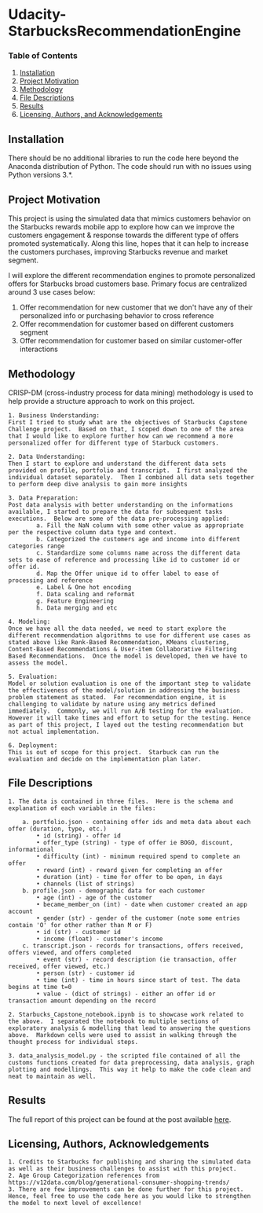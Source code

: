 # Udacity-StarbucksRecommendationEngine

### Table of Contents

  1. [Installation](#installation)
  2. [Project Motivation](#motivation)
  3. [Methodology](#methodology)
  4. [File Descriptions](#files)
  5. [Results](#results)
  6. [Licensing, Authors, and Acknowledgements](#licensing)

## Installation <a name="installation"></a>

There should be no additional libraries to run the code here beyond the Anaconda distribution of Python.  The code should run with no issues using Python versions 3.*.

## Project Motivation<a name="motivation"></a>

This project is using the simulated data that mimics customers behavior on the Starbucks rewards mobile app to explore how can we improve the customers engagement & response towards the different type of offers promoted systematically.  Along this line, hopes that it can help to increase the customers purchases, improving Starbucks revenue and market segment.

I will explore the different recommendation engines to promote personalized offers for Starbucks broad customers base.  Primary focus are centralized around 3 use cases below:
1. Offer recommendation for new customer that we don't have any of their personalized info or purchasing behavior to cross reference
2. Offer recommendation for customer based on different customers segment
3. Offer recommendation for customer based on similar customer-offer interactions

## Methodology<a name="methodology"></a>

CRISP-DM (cross-industry process for data mining) methodology is used to help provide a structure approach to work on this project.

	1. Business Understanding: 
	First I tried to study what are the objectives of Starbucks Capstone Challenge project.  Based on that, I scoped down to one of the area that I would like to explore further how can we recommend a more personalized offer for different type of Starbuck customers.

	2. Data Understanding: 
	Then I start to explore and understand the different data sets provided on profile, portfolio and transcript.  I first analyzed the individual dataset separately.  Then I combined all data sets together to perform deep dive analysis to gain more insights  

	3. Data Preparation: 
	Post data analysis with better understanding on the informations available, I started to prepare the data for subsequent tasks executions.  Below are some of the data pre-processing applied:
    		a. Fill the NaN column with some other value as appropriate per the respective column data type and context.
    		b. Categorized the customers age and income into different categories range    
    		c. Standardize some columns name across the different data sets to ease of reference and processing like id to customer id or offer id.
    		d. Map the Offer unique id to offer label to ease of processing and reference
    		e. Label & One hot encoding
    		f. Data scaling and reformat
    		g. Feature Engineering
    		h. Data merging and etc

	4. Modeling: 
	Once we have all the data needed, we need to start explore the different recommendation algorithms to use for different use cases as stated above like Rank-Based Recommendation, KMeans clustering, Content-Based Recommendations & User-item Collaborative Filtering Based Recommendations.  Once the model is developed, then we have to assess the model.

	5. Evaluation: 
	Model or solution evaluation is one of the important step to validate the effectiveness of the model/solution in addressing the business problem statement as stated.  For recommendation engine, it is challenging to validate by nature using any metrics defined immediately.  Commonly, we will run A/B testing for the evaluation.  However it will take times and effort to setup for the testing. Hence as part of this project, I layed out the testing recommendation but not actual implementation.

	6. Deployment: 
	This is out of scope for this project.  Starbuck can run the evaluation and decide on the implementation plan later. 


## File Descriptions <a name="files"></a>

	1. The data is contained in three files.  Here is the schema and explanation of each variable in the files:

		a. portfolio.json - containing offer ids and meta data about each offer (duration, type, etc.)
			• id (string) - offer id
			• offer_type (string) - type of offer ie BOGO, discount, informational
			• difficulty (int) - minimum required spend to complete an offer
			• reward (int) - reward given for completing an offer
			• duration (int) - time for offer to be open, in days
			• channels (list of strings)
		b. profile.json - demographic data for each customer
			• age (int) - age of the customer
			• became_member_on (int) - date when customer created an app account
			• gender (str) - gender of the customer (note some entries contain 'O' for other rather than M or F)
			• id (str) - customer id
			• income (float) - customer's income
		c. transcript.json - records for transactions, offers received, offers viewed, and offers completed
			• event (str) - record description (ie transaction, offer received, offer viewed, etc.)
			• person (str) - customer id
			• time (int) - time in hours since start of test. The data begins at time t=0
			• value - (dict of strings) - either an offer id or transaction amount depending on the record

	2. Starbucks_Capstone_notebook.ipynb is to showcase work related to the above.  I separated the notebook to multiple sections of exploratory analysis & modelling that lead to answering the questions above.  Markdown cells were used to assist in walking through the thought process for individual steps.  

	3. data_analysis_model.py - the scripted file contained of all the customs functions created for data preprocessing, data analysis, graph plotting and modellings.  This way it help to make the code clean and neat to maintain as well.


## Results<a name="results"></a>

The full report of this project can be found at the post available [here](https://medium.com/@hong.ling.goh/personalize-starbucks-offer-recommendation-engines-b82506595f67).


## Licensing, Authors, Acknowledgements<a name="licensing"></a>

	1. Credits to Starbucks for publishing and sharing the simulated data as well as their business challenges to assist with this project.  
	2. Age Group Categorization references from https://v12data.com/blog/generational-consumer-shopping-trends/    
	3. There are few improvements can be done further for this project.  Hence, feel free to use the code here as you would like to strengthen the model to next level of excellence! 

